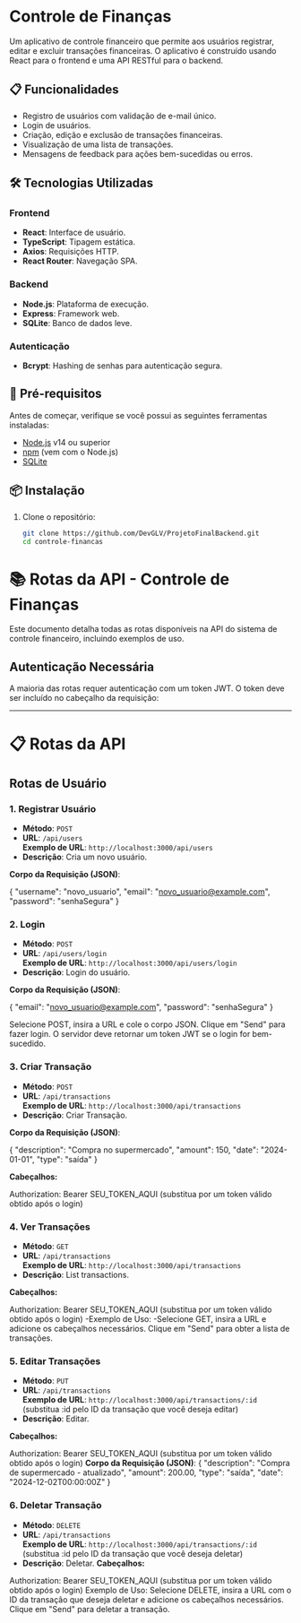# Controle de Finanças

Um aplicativo de controle financeiro que permite aos usuários registrar, editar e excluir transações financeiras. O aplicativo é construído usando React para o frontend e uma API RESTful para o backend.

## 📋 Funcionalidades

- Registro de usuários com validação de e-mail único.
- Login de usuários.
- Criação, edição e exclusão de transações financeiras.
- Visualização de uma lista de transações.
- Mensagens de feedback para ações bem-sucedidas ou erros.

## 🛠️ Tecnologias Utilizadas

### **Frontend**
- **React**: Interface de usuário.
- **TypeScript**: Tipagem estática.
- **Axios**: Requisições HTTP.
- **React Router**: Navegação SPA.

### **Backend**
- **Node.js**: Plataforma de execução.
- **Express**: Framework web.
- **SQLite**: Banco de dados leve.

### **Autenticação**
- **Bcrypt**: Hashing de senhas para autenticação segura.

## 🚀 Pré-requisitos

Antes de começar, verifique se você possui as seguintes ferramentas instaladas:

- [Node.js](https://nodejs.org/) v14 ou superior
- [npm](https://www.npmjs.com/) (vem com o Node.js)
- [SQLite](https://www.sqlite.org/index.html)

## 📦 Instalação

1. Clone o repositório:
   ```bash
   git clone https://github.com/DevGLV/ProjetoFinalBackend.git
   cd controle-financas

# 📚 Rotas da API - Controle de Finanças

Este documento detalha todas as rotas disponíveis na API do sistema de controle financeiro, incluindo exemplos de uso.

## **Autenticação Necessária**

A maioria das rotas requer autenticação com um token JWT. O token deve ser incluído no cabeçalho da requisição:

---

# 📋 Rotas da API

## **Rotas de Usuário**

### 1. Registrar Usuário

- **Método**: `POST`  
- **URL**: `/api/users`  
  **Exemplo de URL**: `http://localhost:3000/api/users`  
- **Descrição**: Cria um novo usuário.

**Corpo da Requisição (JSON)**:

{
  "username": "novo_usuario",
  "email": "novo_usuario@example.com",
  "password": "senhaSegura"
}

### 2. Login

- **Método**: `POST`  
- **URL**: `/api/users/login`  
  **Exemplo de URL**: `http://localhost:3000/api/users/login`  
- **Descrição**: Login do usuário.

**Corpo da Requisição (JSON)**:

{
  "email": "novo_usuario@example.com",
  "password": "senhaSegura"
}

Selecione POST, insira a URL e cole o corpo JSON. Clique em "Send" para fazer login. O servidor deve retornar um token JWT se o login for bem-sucedido.

### 3. Criar Transação

- **Método**: `POST`  
- **URL**: `/api/transactions`  
  **Exemplo de URL**: `http://localhost:3000/api/transactions`  
- **Descrição**: Criar Transação.

**Corpo da Requisição (JSON)**:

{
  "description": "Compra no supermercado",
  "amount": 150,
  "date": "2024-01-01",
  "type": "saída"
}

**Cabeçalhos:**

Authorization: Bearer SEU_TOKEN_AQUI (substitua por um token válido obtido após o login)

### 4. Ver Transações

- **Método**: `GET`  
- **URL**: `/api/transactions`  
  **Exemplo de URL**: `http://localhost:3000/api/transactions`  
- **Descrição**: List transactions.

**Cabeçalhos:**

Authorization: Bearer SEU_TOKEN_AQUI (substitua por um token válido obtido após o login)
-Exemplo de Uso:
-Selecione GET, insira a URL e adicione os cabeçalhos necessários. Clique em "Send" para obter a lista de transações.

### 5. Editar Transações

- **Método**: `PUT`  
- **URL**: `/api/transactions`  
  **Exemplo de URL**: `http://localhost:3000/api/transactions/:id` (substitua :id pelo ID da transação que você deseja editar)
- **Descrição**: Editar.

**Cabeçalhos:**

Authorization: Bearer SEU_TOKEN_AQUI (substitua por um token válido obtido após o login)
    **Corpo da Requisição (JSON)**:
{
  "description": "Compra de supermercado - atualizado",
  "amount": 200.00,
  "type": "saída",
  "date": "2024-12-02T00:00:00Z"
}
### 6. Deletar Transação

- **Método**: `DELETE`  
- **URL**: `/api/transactions`  
  **Exemplo de URL**: `http://localhost:3000/api/transactions/:id` (substitua :id pelo ID da transação que você deseja deletar)
- **Descrição**: Deletar.
 **Cabeçalhos:**

Authorization: Bearer SEU_TOKEN_AQUI (substitua por um token válido obtido após o login)
    Exemplo de Uso:
        Selecione DELETE, insira a URL com o ID da transação que deseja deletar e adicione os cabeçalhos necessários. Clique em "Send" para deletar a transação.


